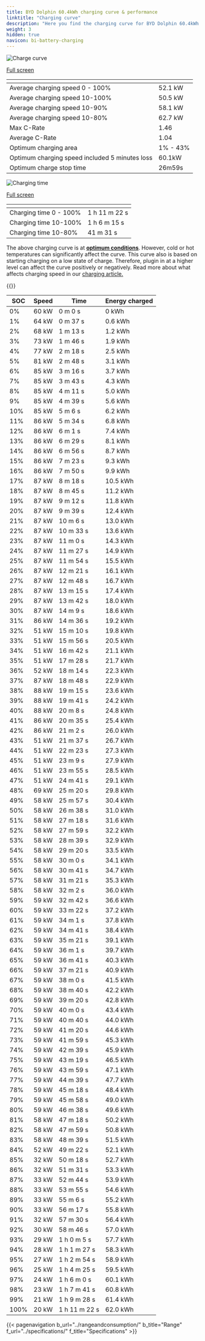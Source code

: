 ```yaml
---
title: BYD Dolphin 60.4kWh charging curve & performance
linktitle: "Charging curve"
description: "Here you find the charging curve for BYD Dolphin 60.4kWh."
weight: 3
hidden: true
navicon: bi-battery-charging
---
```

<!-- markdownlint-disable MD033 -->
<!-- markdownlint-disable MD010 -->
<img src="/images/models/byd/dolphin/dolphin_60.4kwh/chargingcurve.svg" alt="Charge curve" class="img-fluid">

[Full screen](/images/models/byd/dolphin/dolphin_60.4kwh/chargingcurve.svg)


<div class="table-responsive">
<table class="table table-striped border">
	<thead>
		<tr>
			<th>
			</th>
			<th>
			</th>
		</tr>
	</thead>
	<tbody>
		<tr>
			<td>
				Average charging speed 0 - 100%
			</td>
			<td>
				52.1 kW
			</td>
		</tr>
		<tr>
			<td>
				Average charging speed 10-100%
			</td>
			<td>
				50.5 kW
			</td>
		</tr>
		<tr>
			<td>
				Average charging speed 10-90%
			</td>
			<td>
				58.1 kW
			</td>
		</tr>
		<tr>
			<td>
				Average charging speed 10-80%
			</td>
			<td>
				62.7 kW
			</td>
		</tr>
		<tr>
			<td>
				Max C-Rate
			</td>
			<td>
				1.46
			</td>
		</tr>
		<tr>
			<td>
				Average C-Rate
			</td>
			<td>
				1.04
			</td>
		</tr>
		<tr>
			<td>
				Optimum charging area
			</td>
			<td>
				1% - 43%
			</td>
		</tr>
		<tr>
			<td>
				Optimum charging speed included 5 minutes loss
			</td>
			<td>
				60.1kW
			</td>
		</tr>
		<tr>
			<td>
				Optimum charge stop time
			</td>
			<td>
				26m59s
			</td>
		</tr>
	</tbody>
</table>
</div>
<img src="/images/models/byd/dolphin/dolphin_60.4kwh/chargingtime.svg" alt="Charging time" class="img-fluid">

[Full screen](/images/models/byd/dolphin/dolphin_60.4kwh/chargingtime.svg)
<div class="table-responsive">
<table class="table table-striped border">
	<thead>
		<tr>
			<th>
			</th>
			<th>
			</th>
		</tr>
	</thead>
	<tbody>
		<tr>
			<td>
				Charging time 0 - 100%
			</td>
			<td>
				1 h 11 m 22 s
			</td>
		</tr>
		<tr>
			<td>
				Charging time 10-100%
			</td>
			<td>
				1 h 6 m 15 s
			</td>
		</tr>
		<tr>
			<td>
				Charging time 10-80%
			</td>
			<td>
				 41 m 31 s
			</td>
		</tr>
	</tbody>
</table>
</div>


The above charging curve is at **[optimum conditions](../../../../../technology/battery/charging/#temperature)**. However, cold or hot temperatures can significantly affect the curve. This curve also is based on starting charging on a low state of charge. Therefore, plugin in at a higher level can affect the curve positively or negatively. Read more about what affects charging speed in our [charging article.](../../../../../technology/battery/charging/)


{{<evkxdisplayaddarticle />}}
<div class="table-responsive">
<table class="table table-striped border">
	<thead>
		<tr>
			<th>
				SOC
			</th>
			<th>
				Speed
			</th>
			<th>
				Time
			</th>
			<th>
				Energy charged
			</th>
		</tr>
	</thead>
	<tbody>
		<tr>
			<td>
				0%
			</td>
			<td>
				60 kW
			</td>
			<td>
				 0 m 0 s
			</td>
			<td>
				0 kWh
			</td>
		</tr>
		<tr>
			<td>
				1%
			</td>
			<td>
				64 kW
			</td>
			<td>
				 0 m 37 s
			</td>
			<td>
				0.6 kWh
			</td>
		</tr>
		<tr>
			<td>
				2%
			</td>
			<td>
				68 kW
			</td>
			<td>
				 1 m 13 s
			</td>
			<td>
				1.2 kWh
			</td>
		</tr>
		<tr>
			<td>
				3%
			</td>
			<td>
				73 kW
			</td>
			<td>
				 1 m 46 s
			</td>
			<td>
				1.9 kWh
			</td>
		</tr>
		<tr>
			<td>
				4%
			</td>
			<td>
				77 kW
			</td>
			<td>
				 2 m 18 s
			</td>
			<td>
				2.5 kWh
			</td>
		</tr>
		<tr>
			<td>
				5%
			</td>
			<td>
				81 kW
			</td>
			<td>
				 2 m 48 s
			</td>
			<td>
				3.1 kWh
			</td>
		</tr>
		<tr>
			<td>
				6%
			</td>
			<td>
				85 kW
			</td>
			<td>
				 3 m 16 s
			</td>
			<td>
				3.7 kWh
			</td>
		</tr>
		<tr>
			<td>
				7%
			</td>
			<td>
				85 kW
			</td>
			<td>
				 3 m 43 s
			</td>
			<td>
				4.3 kWh
			</td>
		</tr>
		<tr>
			<td>
				8%
			</td>
			<td>
				85 kW
			</td>
			<td>
				 4 m 11 s
			</td>
			<td>
				5.0 kWh
			</td>
		</tr>
		<tr>
			<td>
				9%
			</td>
			<td>
				85 kW
			</td>
			<td>
				 4 m 39 s
			</td>
			<td>
				5.6 kWh
			</td>
		</tr>
		<tr>
			<td>
				10%
			</td>
			<td>
				85 kW
			</td>
			<td>
				 5 m 6 s
			</td>
			<td>
				6.2 kWh
			</td>
		</tr>
		<tr>
			<td>
				11%
			</td>
			<td>
				86 kW
			</td>
			<td>
				 5 m 34 s
			</td>
			<td>
				6.8 kWh
			</td>
		</tr>
		<tr>
			<td>
				12%
			</td>
			<td>
				86 kW
			</td>
			<td>
				 6 m 1 s
			</td>
			<td>
				7.4 kWh
			</td>
		</tr>
		<tr>
			<td>
				13%
			</td>
			<td>
				86 kW
			</td>
			<td>
				 6 m 29 s
			</td>
			<td>
				8.1 kWh
			</td>
		</tr>
		<tr>
			<td>
				14%
			</td>
			<td>
				86 kW
			</td>
			<td>
				 6 m 56 s
			</td>
			<td>
				8.7 kWh
			</td>
		</tr>
		<tr>
			<td>
				15%
			</td>
			<td>
				86 kW
			</td>
			<td>
				 7 m 23 s
			</td>
			<td>
				9.3 kWh
			</td>
		</tr>
		<tr>
			<td>
				16%
			</td>
			<td>
				86 kW
			</td>
			<td>
				 7 m 50 s
			</td>
			<td>
				9.9 kWh
			</td>
		</tr>
		<tr>
			<td>
				17%
			</td>
			<td>
				87 kW
			</td>
			<td>
				 8 m 18 s
			</td>
			<td>
				10.5 kWh
			</td>
		</tr>
		<tr>
			<td>
				18%
			</td>
			<td>
				87 kW
			</td>
			<td>
				 8 m 45 s
			</td>
			<td>
				11.2 kWh
			</td>
		</tr>
		<tr>
			<td>
				19%
			</td>
			<td>
				87 kW
			</td>
			<td>
				 9 m 12 s
			</td>
			<td>
				11.8 kWh
			</td>
		</tr>
		<tr>
			<td>
				20%
			</td>
			<td>
				87 kW
			</td>
			<td>
				 9 m 39 s
			</td>
			<td>
				12.4 kWh
			</td>
		</tr>
		<tr>
			<td>
				21%
			</td>
			<td>
				87 kW
			</td>
			<td>
				 10 m 6 s
			</td>
			<td>
				13.0 kWh
			</td>
		</tr>
		<tr>
			<td>
				22%
			</td>
			<td>
				87 kW
			</td>
			<td>
				 10 m 33 s
			</td>
			<td>
				13.6 kWh
			</td>
		</tr>
		<tr>
			<td>
				23%
			</td>
			<td>
				87 kW
			</td>
			<td>
				 11 m 0 s
			</td>
			<td>
				14.3 kWh
			</td>
		</tr>
		<tr>
			<td>
				24%
			</td>
			<td>
				87 kW
			</td>
			<td>
				 11 m 27 s
			</td>
			<td>
				14.9 kWh
			</td>
		</tr>
		<tr>
			<td>
				25%
			</td>
			<td>
				87 kW
			</td>
			<td>
				 11 m 54 s
			</td>
			<td>
				15.5 kWh
			</td>
		</tr>
		<tr>
			<td>
				26%
			</td>
			<td>
				87 kW
			</td>
			<td>
				 12 m 21 s
			</td>
			<td>
				16.1 kWh
			</td>
		</tr>
		<tr>
			<td>
				27%
			</td>
			<td>
				87 kW
			</td>
			<td>
				 12 m 48 s
			</td>
			<td>
				16.7 kWh
			</td>
		</tr>
		<tr>
			<td>
				28%
			</td>
			<td>
				87 kW
			</td>
			<td>
				 13 m 15 s
			</td>
			<td>
				17.4 kWh
			</td>
		</tr>
		<tr>
			<td>
				29%
			</td>
			<td>
				87 kW
			</td>
			<td>
				 13 m 42 s
			</td>
			<td>
				18.0 kWh
			</td>
		</tr>
		<tr>
			<td>
				30%
			</td>
			<td>
				87 kW
			</td>
			<td>
				 14 m 9 s
			</td>
			<td>
				18.6 kWh
			</td>
		</tr>
		<tr>
			<td>
				31%
			</td>
			<td>
				86 kW
			</td>
			<td>
				 14 m 36 s
			</td>
			<td>
				19.2 kWh
			</td>
		</tr>
		<tr>
			<td>
				32%
			</td>
			<td>
				51 kW
			</td>
			<td>
				 15 m 10 s
			</td>
			<td>
				19.8 kWh
			</td>
		</tr>
		<tr>
			<td>
				33%
			</td>
			<td>
				51 kW
			</td>
			<td>
				 15 m 56 s
			</td>
			<td>
				20.5 kWh
			</td>
		</tr>
		<tr>
			<td>
				34%
			</td>
			<td>
				51 kW
			</td>
			<td>
				 16 m 42 s
			</td>
			<td>
				21.1 kWh
			</td>
		</tr>
		<tr>
			<td>
				35%
			</td>
			<td>
				51 kW
			</td>
			<td>
				 17 m 28 s
			</td>
			<td>
				21.7 kWh
			</td>
		</tr>
		<tr>
			<td>
				36%
			</td>
			<td>
				52 kW
			</td>
			<td>
				 18 m 14 s
			</td>
			<td>
				22.3 kWh
			</td>
		</tr>
		<tr>
			<td>
				37%
			</td>
			<td>
				87 kW
			</td>
			<td>
				 18 m 48 s
			</td>
			<td>
				22.9 kWh
			</td>
		</tr>
		<tr>
			<td>
				38%
			</td>
			<td>
				88 kW
			</td>
			<td>
				 19 m 15 s
			</td>
			<td>
				23.6 kWh
			</td>
		</tr>
		<tr>
			<td>
				39%
			</td>
			<td>
				88 kW
			</td>
			<td>
				 19 m 41 s
			</td>
			<td>
				24.2 kWh
			</td>
		</tr>
		<tr>
			<td>
				40%
			</td>
			<td>
				88 kW
			</td>
			<td>
				 20 m 8 s
			</td>
			<td>
				24.8 kWh
			</td>
		</tr>
		<tr>
			<td>
				41%
			</td>
			<td>
				86 kW
			</td>
			<td>
				 20 m 35 s
			</td>
			<td>
				25.4 kWh
			</td>
		</tr>
		<tr>
			<td>
				42%
			</td>
			<td>
				86 kW
			</td>
			<td>
				 21 m 2 s
			</td>
			<td>
				26.0 kWh
			</td>
		</tr>
		<tr>
			<td>
				43%
			</td>
			<td>
				51 kW
			</td>
			<td>
				 21 m 37 s
			</td>
			<td>
				26.7 kWh
			</td>
		</tr>
		<tr>
			<td>
				44%
			</td>
			<td>
				51 kW
			</td>
			<td>
				 22 m 23 s
			</td>
			<td>
				27.3 kWh
			</td>
		</tr>
		<tr>
			<td>
				45%
			</td>
			<td>
				51 kW
			</td>
			<td>
				 23 m 9 s
			</td>
			<td>
				27.9 kWh
			</td>
		</tr>
		<tr>
			<td>
				46%
			</td>
			<td>
				51 kW
			</td>
			<td>
				 23 m 55 s
			</td>
			<td>
				28.5 kWh
			</td>
		</tr>
		<tr>
			<td>
				47%
			</td>
			<td>
				51 kW
			</td>
			<td>
				 24 m 41 s
			</td>
			<td>
				29.1 kWh
			</td>
		</tr>
		<tr>
			<td>
				48%
			</td>
			<td>
				69 kW
			</td>
			<td>
				 25 m 20 s
			</td>
			<td>
				29.8 kWh
			</td>
		</tr>
		<tr>
			<td>
				49%
			</td>
			<td>
				58 kW
			</td>
			<td>
				 25 m 57 s
			</td>
			<td>
				30.4 kWh
			</td>
		</tr>
		<tr>
			<td>
				50%
			</td>
			<td>
				58 kW
			</td>
			<td>
				 26 m 38 s
			</td>
			<td>
				31.0 kWh
			</td>
		</tr>
		<tr>
			<td>
				51%
			</td>
			<td>
				58 kW
			</td>
			<td>
				 27 m 18 s
			</td>
			<td>
				31.6 kWh
			</td>
		</tr>
		<tr>
			<td>
				52%
			</td>
			<td>
				58 kW
			</td>
			<td>
				 27 m 59 s
			</td>
			<td>
				32.2 kWh
			</td>
		</tr>
		<tr>
			<td>
				53%
			</td>
			<td>
				58 kW
			</td>
			<td>
				 28 m 39 s
			</td>
			<td>
				32.9 kWh
			</td>
		</tr>
		<tr>
			<td>
				54%
			</td>
			<td>
				58 kW
			</td>
			<td>
				 29 m 20 s
			</td>
			<td>
				33.5 kWh
			</td>
		</tr>
		<tr>
			<td>
				55%
			</td>
			<td>
				58 kW
			</td>
			<td>
				 30 m 0 s
			</td>
			<td>
				34.1 kWh
			</td>
		</tr>
		<tr>
			<td>
				56%
			</td>
			<td>
				58 kW
			</td>
			<td>
				 30 m 41 s
			</td>
			<td>
				34.7 kWh
			</td>
		</tr>
		<tr>
			<td>
				57%
			</td>
			<td>
				58 kW
			</td>
			<td>
				 31 m 21 s
			</td>
			<td>
				35.3 kWh
			</td>
		</tr>
		<tr>
			<td>
				58%
			</td>
			<td>
				58 kW
			</td>
			<td>
				 32 m 2 s
			</td>
			<td>
				36.0 kWh
			</td>
		</tr>
		<tr>
			<td>
				59%
			</td>
			<td>
				59 kW
			</td>
			<td>
				 32 m 42 s
			</td>
			<td>
				36.6 kWh
			</td>
		</tr>
		<tr>
			<td>
				60%
			</td>
			<td>
				59 kW
			</td>
			<td>
				 33 m 22 s
			</td>
			<td>
				37.2 kWh
			</td>
		</tr>
		<tr>
			<td>
				61%
			</td>
			<td>
				59 kW
			</td>
			<td>
				 34 m 1 s
			</td>
			<td>
				37.8 kWh
			</td>
		</tr>
		<tr>
			<td>
				62%
			</td>
			<td>
				59 kW
			</td>
			<td>
				 34 m 41 s
			</td>
			<td>
				38.4 kWh
			</td>
		</tr>
		<tr>
			<td>
				63%
			</td>
			<td>
				59 kW
			</td>
			<td>
				 35 m 21 s
			</td>
			<td>
				39.1 kWh
			</td>
		</tr>
		<tr>
			<td>
				64%
			</td>
			<td>
				59 kW
			</td>
			<td>
				 36 m 1 s
			</td>
			<td>
				39.7 kWh
			</td>
		</tr>
		<tr>
			<td>
				65%
			</td>
			<td>
				59 kW
			</td>
			<td>
				 36 m 41 s
			</td>
			<td>
				40.3 kWh
			</td>
		</tr>
		<tr>
			<td>
				66%
			</td>
			<td>
				59 kW
			</td>
			<td>
				 37 m 21 s
			</td>
			<td>
				40.9 kWh
			</td>
		</tr>
		<tr>
			<td>
				67%
			</td>
			<td>
				59 kW
			</td>
			<td>
				 38 m 0 s
			</td>
			<td>
				41.5 kWh
			</td>
		</tr>
		<tr>
			<td>
				68%
			</td>
			<td>
				59 kW
			</td>
			<td>
				 38 m 40 s
			</td>
			<td>
				42.2 kWh
			</td>
		</tr>
		<tr>
			<td>
				69%
			</td>
			<td>
				59 kW
			</td>
			<td>
				 39 m 20 s
			</td>
			<td>
				42.8 kWh
			</td>
		</tr>
		<tr>
			<td>
				70%
			</td>
			<td>
				59 kW
			</td>
			<td>
				 40 m 0 s
			</td>
			<td>
				43.4 kWh
			</td>
		</tr>
		<tr>
			<td>
				71%
			</td>
			<td>
				59 kW
			</td>
			<td>
				 40 m 40 s
			</td>
			<td>
				44.0 kWh
			</td>
		</tr>
		<tr>
			<td>
				72%
			</td>
			<td>
				59 kW
			</td>
			<td>
				 41 m 20 s
			</td>
			<td>
				44.6 kWh
			</td>
		</tr>
		<tr>
			<td>
				73%
			</td>
			<td>
				59 kW
			</td>
			<td>
				 41 m 59 s
			</td>
			<td>
				45.3 kWh
			</td>
		</tr>
		<tr>
			<td>
				74%
			</td>
			<td>
				59 kW
			</td>
			<td>
				 42 m 39 s
			</td>
			<td>
				45.9 kWh
			</td>
		</tr>
		<tr>
			<td>
				75%
			</td>
			<td>
				59 kW
			</td>
			<td>
				 43 m 19 s
			</td>
			<td>
				46.5 kWh
			</td>
		</tr>
		<tr>
			<td>
				76%
			</td>
			<td>
				59 kW
			</td>
			<td>
				 43 m 59 s
			</td>
			<td>
				47.1 kWh
			</td>
		</tr>
		<tr>
			<td>
				77%
			</td>
			<td>
				59 kW
			</td>
			<td>
				 44 m 39 s
			</td>
			<td>
				47.7 kWh
			</td>
		</tr>
		<tr>
			<td>
				78%
			</td>
			<td>
				59 kW
			</td>
			<td>
				 45 m 18 s
			</td>
			<td>
				48.4 kWh
			</td>
		</tr>
		<tr>
			<td>
				79%
			</td>
			<td>
				59 kW
			</td>
			<td>
				 45 m 58 s
			</td>
			<td>
				49.0 kWh
			</td>
		</tr>
		<tr>
			<td>
				80%
			</td>
			<td>
				59 kW
			</td>
			<td>
				 46 m 38 s
			</td>
			<td>
				49.6 kWh
			</td>
		</tr>
		<tr>
			<td>
				81%
			</td>
			<td>
				58 kW
			</td>
			<td>
				 47 m 18 s
			</td>
			<td>
				50.2 kWh
			</td>
		</tr>
		<tr>
			<td>
				82%
			</td>
			<td>
				58 kW
			</td>
			<td>
				 47 m 59 s
			</td>
			<td>
				50.8 kWh
			</td>
		</tr>
		<tr>
			<td>
				83%
			</td>
			<td>
				58 kW
			</td>
			<td>
				 48 m 39 s
			</td>
			<td>
				51.5 kWh
			</td>
		</tr>
		<tr>
			<td>
				84%
			</td>
			<td>
				52 kW
			</td>
			<td>
				 49 m 22 s
			</td>
			<td>
				52.1 kWh
			</td>
		</tr>
		<tr>
			<td>
				85%
			</td>
			<td>
				32 kW
			</td>
			<td>
				 50 m 18 s
			</td>
			<td>
				52.7 kWh
			</td>
		</tr>
		<tr>
			<td>
				86%
			</td>
			<td>
				32 kW
			</td>
			<td>
				 51 m 31 s
			</td>
			<td>
				53.3 kWh
			</td>
		</tr>
		<tr>
			<td>
				87%
			</td>
			<td>
				33 kW
			</td>
			<td>
				 52 m 44 s
			</td>
			<td>
				53.9 kWh
			</td>
		</tr>
		<tr>
			<td>
				88%
			</td>
			<td>
				33 kW
			</td>
			<td>
				 53 m 55 s
			</td>
			<td>
				54.6 kWh
			</td>
		</tr>
		<tr>
			<td>
				89%
			</td>
			<td>
				33 kW
			</td>
			<td>
				 55 m 6 s
			</td>
			<td>
				55.2 kWh
			</td>
		</tr>
		<tr>
			<td>
				90%
			</td>
			<td>
				33 kW
			</td>
			<td>
				 56 m 17 s
			</td>
			<td>
				55.8 kWh
			</td>
		</tr>
		<tr>
			<td>
				91%
			</td>
			<td>
				32 kW
			</td>
			<td>
				 57 m 30 s
			</td>
			<td>
				56.4 kWh
			</td>
		</tr>
		<tr>
			<td>
				92%
			</td>
			<td>
				30 kW
			</td>
			<td>
				 58 m 46 s
			</td>
			<td>
				57.0 kWh
			</td>
		</tr>
		<tr>
			<td>
				93%
			</td>
			<td>
				29 kW
			</td>
			<td>
				1 h 0 m 5 s
			</td>
			<td>
				57.7 kWh
			</td>
		</tr>
		<tr>
			<td>
				94%
			</td>
			<td>
				28 kW
			</td>
			<td>
				1 h 1 m 27 s
			</td>
			<td>
				58.3 kWh
			</td>
		</tr>
		<tr>
			<td>
				95%
			</td>
			<td>
				27 kW
			</td>
			<td>
				1 h 2 m 54 s
			</td>
			<td>
				58.9 kWh
			</td>
		</tr>
		<tr>
			<td>
				96%
			</td>
			<td>
				25 kW
			</td>
			<td>
				1 h 4 m 25 s
			</td>
			<td>
				59.5 kWh
			</td>
		</tr>
		<tr>
			<td>
				97%
			</td>
			<td>
				24 kW
			</td>
			<td>
				1 h 6 m 0 s
			</td>
			<td>
				60.1 kWh
			</td>
		</tr>
		<tr>
			<td>
				98%
			</td>
			<td>
				23 kW
			</td>
			<td>
				1 h 7 m 41 s
			</td>
			<td>
				60.8 kWh
			</td>
		</tr>
		<tr>
			<td>
				99%
			</td>
			<td>
				21 kW
			</td>
			<td>
				1 h 9 m 28 s
			</td>
			<td>
				61.4 kWh
			</td>
		</tr>
		<tr>
			<td>
				100%
			</td>
			<td>
				20 kW
			</td>
			<td>
				1 h 11 m 22 s
			</td>
			<td>
				62.0 kWh
			</td>
		</tr>
	</tbody>
</table>
</div>


{{< pagenavigation b_url="../rangeandconsumption/" b_title="Range" f_url="../specifications/" f_title="Specifications" >}}
